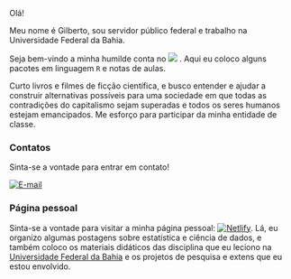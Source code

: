 Olá!

Meu nome é Gilberto, sou servidor público federal e trabalho na Universidade Federal da Bahia.

Seja bem-vindo a minha humilde conta no [![](https://img.shields.io/static/v1?label=GitHub&message=gilberto-sassi&color=black&logo=github)](https://github.com/gilberto-sassi/) . Aqui eu coloco alguns pacotes em linguagem `R` e notas de aulas.

Curto livros e filmes de ficção científica, e  busco entender e ajudar a construir alternativas possíveis para uma sociedade em que todas as contradições do capitalismo sejam superadas e todos os seres humanos estejam emancipados. Me esforço para participar da minha entidade de classe.

### Contatos

Sinta-se a vontade para entrar em contato!

[![E-mail](https://img.shields.io/static/v1?label=Gmail&message=sassi.pereira.gilberto&color=red&logo=gmail)](mailto:sassi.pereira.gilberto@gmail.com)

### Página pessoal

Sinta-se a vontade para visitar a minha página pessoal: [![Netlify](https://img.shields.io/badge/Netlify-Página%20pessoal-brightgreen)](https://gilbertosassi.netlify.app). Lá, eu organizo algumas postagens sobre estatística e ciência de dados, e também coloco os materiais didáticos das disciplina que eu leciono na [Universidade Federal da Bahia](https://est.ufba.br) e os projetos de pesquisa e extens que eu estou envolvido.
